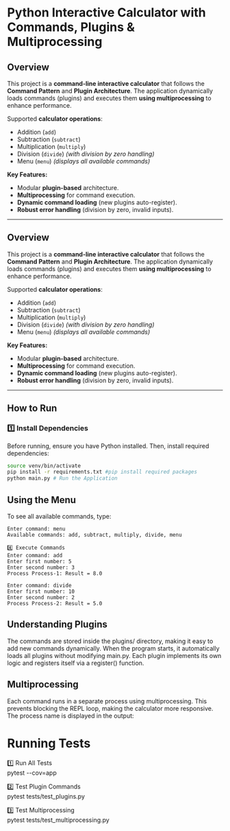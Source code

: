 # Python Interactive Calculator with Commands, Plugins & Multiprocessing

## Overview
This project is a **command-line interactive calculator** that follows the **Command Pattern** and **Plugin Architecture**. The application dynamically loads commands (plugins) and executes them **using multiprocessing** to enhance performance. 

Supported **calculator operations**:
- Addition (`add`)
- Subtraction (`subtract`)
- Multiplication (`multiply`)
- Division (`divide`) *(with division by zero handling)*
- Menu (`menu`) *(displays all available commands)*

**Key Features:**
- Modular **plugin-based** architecture.
- **Multiprocessing** for command execution.
- **Dynamic command loading** (new plugins auto-register).
- **Robust error handling** (division by zero, invalid inputs).

---

## Overview
This project is a **command-line interactive calculator** that follows the **Command Pattern** and **Plugin Architecture**. The application dynamically loads commands (plugins) and executes them **using multiprocessing** to enhance performance. 

Supported **calculator operations**:
- Addition (`add`)
- Subtraction (`subtract`)
- Multiplication (`multiply`)
- Division (`divide`) *(with division by zero handling)*
- Menu (`menu`) *(displays all available commands)*

**Key Features:**
- Modular **plugin-based** architecture.
- **Multiprocessing** for command execution.
- **Dynamic command loading** (new plugins auto-register).
- **Robust error handling** (division by zero, invalid inputs).

---

##  **How to Run**
### **1️⃣ Install Dependencies**
Before running, ensure you have Python installed. Then, install required dependencies:
```bash
source venv/bin/activate
pip install -r requirements.txt #pip install required packages
python main.py # Run the Application
```

## Using the Menu
To see all available commands, type:  
```
Enter command: menu
Available commands: add, subtract, multiply, divide, menu

4️⃣ Execute Commands
Enter command: add  
Enter first number: 5  
Enter second number: 3  
Process Process-1: Result = 8.0  

Enter command: divide  
Enter first number: 10  
Enter second number: 2  
Process Process-2: Result = 5.0  
```

## Understanding Plugins
The commands are stored inside the plugins/ directory, making it easy to add new commands dynamically.
When the program starts, it automatically loads all plugins without modifying main.py.
Each plugin implements its own logic and registers itself via a register() function.

## Multiprocessing
Each command runs in a separate process using multiprocessing.
This prevents blocking the REPL loop, making the calculator more responsive.
The process name is displayed in the output:

# Running Tests
1️⃣ Run All Tests<br>
pytest --cov=app

2️⃣ Test Plugin Commands <br>
pytest tests/test_plugins.py

3️⃣ Test Multiprocessing<br>
pytest tests/test_multiprocessing.py